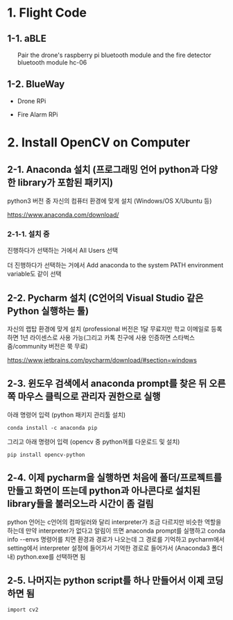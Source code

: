 # 1. Flight Code

## 1-1. aBLE

<ol> Pair the drone's raspberry pi bluetooth module and the fire detector bluetooth module hc-06 </ol>

  
## 1-2. BlueWay

- Drone RPi

- Fire Alarm RPi


# 2. Install OpenCV on Computer

## 2-1. Anaconda 설치 (프로그래밍 언어 python과 다양한 library가 포함된 패키지)

<h> python3 버전 중 자신의 컴퓨터 환경에 맞게 설치 (Windows/OS X/Ubuntu 등)

https://www.anaconda.com/download/

### 2-1-1. 설치 중

진행하다가 선택하는 거에서 All Users 선택

더 진행하다가 선택하는 거에서 Add anaconda to the system PATH environment variable도 같이 선택

## 2-2. Pycharm 설치 (C언어의 Visual Studio 같은 Python 실행하는 툴)

자신의 랩탑 환경에 맞게 설치 (professional 버전은 1달 무료지만 학교 이메일로 등록하면 1년 라이센스로 사용 가능(그리고 카톡 친구에 사용 인증하면 스타벅스 줌/community 버전은 쭉 무료)

https://www.jetbrains.com/pycharm/download/#section=windows

## 2-3. 윈도우 검색에서 anaconda prompt를 찾은 뒤 오른쪽 마우스 클릭으로 관리자 권한으로 실행

아래 명령어 입력 (python 패키지 관리툴 설치)
```
conda install -c anaconda pip
```
그리고 아래 명령어 입력 (opencv 중 python꺼를 다운로드 및 설치)
```
pip install opencv-python
```

## 2-4. 이제 pycharm을 실행하면 처음에 폴더/프로젝트를 만들고 화면이 뜨는데 python과 아나콘다로 설치된 library들을 불러오느라 시간이 좀 걸림

python 언어는 c언어의 컴파일러와 달리 interpreter가 조금 다르지만 비슷한 역할을 하는데 만약 interpreter가 없다고 알림이 뜨면
anaconda prompt를 실행하고 conda info --envs 명령어를 치면 환경과 경로가 나오는데 그 경로를 기억하고
pycharm에서 setting에서 interpreter 설정에 들어가서 기억한 경로로 들어가서 (Anaconda3 폴더 내) python.exe를 선택하면 됨

## 2-5. 나머지는 python script를 하나 만들어서 이제 코딩하면 됨
```
import cv2
```
